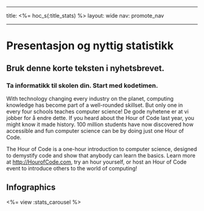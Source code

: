 * * *

title: <%= hoc_s(:title_stats) %> layout: wide nav: promote_nav

* * *

# Presentasjon og nyttig statistikk

## Bruk denne korte teksten i nyhetsbrevet.

### Ta informatikk til skolen din. Start med kodetimen. 

With technology changing every industry on the planet, computing knowledge has become part of a well-rounded skillset. But only one in every four schools teaches computer science! De gode nyhetene er at vi jobber for å endre dette. If you heard about the Hour of Code last year, you might know it made history. 100 million students have now discovered how accessible and fun computer science can be by doing just one Hour of Code.

The Hour of Code is a one-hour introduction to computer science, designed to demystify code and show that anybody can learn the basics. Learn more at <http://HourofCode.com>, try an hour yourself, or host an Hour of Code event to introduce others to the world of computing!

## Infographics

<%= view :stats_carousel %>